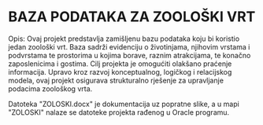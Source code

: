 # BAZA PODATAKA ZA ZOOLOŠKI VRT

Opis: Ovaj projekt predstavlja zamišljenu bazu podataka koju bi koristio jedan zoološki vrt. Baza sadrži evidenciju o životinjama, njihovim vrstama i podvrstama te prostorima u kojima borave, raznim atrakcijama, te konačno zaposlenicima i gostima. Cilj projekta je omogućiti olakšano praćenje informacija. Upravo kroz razvoj konceptualnog, logičkog i relacijskog modela, ovaj projekt osigurava strukturalno rješenje za upravljanje podacima zoološkog vrta.

Datoteka "ZOLOSKI.docx" je dokumentacija uz popratne slike, a u mapi "ZOLOSKI" nalaze se datoteke projekta rađenog u Oracle programu. 
